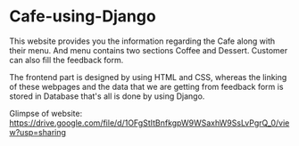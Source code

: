 # Cafe-using-Django
This website provides you the information regarding the Cafe along with their menu. And menu contains two sections Coffee and Dessert. Customer can also fill the feedback form. 

The frontend part is designed by using HTML and CSS, whereas the linking of these webpages and the data that we are getting from feedback form is stored in Database that's all is done by using Django.

Glimpse of website: https://drive.google.com/file/d/1OFgStItBnfkgpW9WSaxhW9SsLvPgrQ_0/view?usp=sharing
